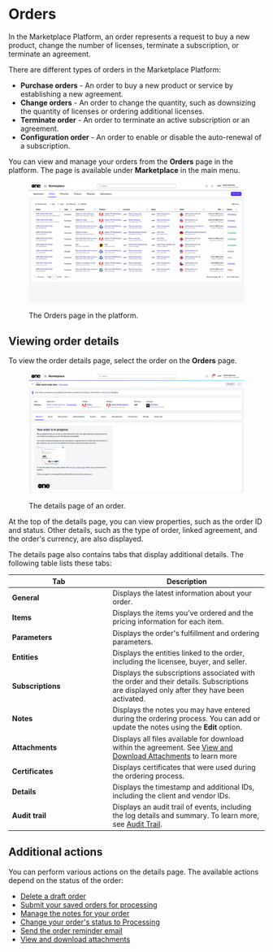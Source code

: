 # Orders

In the Marketplace Platform, an order represents a request to buy a new product, change the number of licenses, terminate a subscription, or terminate an agreement.&#x20;

There are different types of orders in the Marketplace Platform:

* **Purchase orders** - An order to buy a new product or service by establishing a new agreement.
* **Change orders** - An order to change the quantity, such as downsizing the quantity of licenses or ordering additional licenses.
* **Terminate order** - An order to terminate an active subscription or an agreement.&#x20;
* **Configuration order** - An order to enable or disable the auto-renewal of a subscription.

You can view and manage your orders from the **Orders** page in the platform. The page is available under **Marketplace** in the main menu.

<div data-with-frame="true"><figure><img src="../../../.gitbook/assets/orders_page.png" alt=""><figcaption><p>The Orders page in the platform.</p></figcaption></figure></div>

## Viewing order details <a href="#order-details" id="order-details"></a>

To view the order details page, select the order on the **Orders** page.

<div data-with-frame="true"><figure><img src="../../../.gitbook/assets/order_details_page.png" alt=""><figcaption><p>The details page of an order. </p></figcaption></figure></div>

At the top of the details page, you can view properties, such as the order ID and status. Other details, such as the type of order, linked agreement, and the order's currency, are also displayed.

The details page also contains tabs that display additional details. The following table lists these tabs:

<table><thead><tr><th width="184">Tab</th><th>Description</th></tr></thead><tbody><tr><td><strong>General</strong></td><td>Displays the latest information about your order.</td></tr><tr><td><strong>Items</strong> </td><td>Displays the items you've ordered and the pricing information for each item.</td></tr><tr><td><strong>Parameters</strong></td><td>Displays the order's fulfillment and ordering parameters.</td></tr><tr><td><strong>Entities</strong> </td><td>Displays the entities linked to the order, including the licensee, buyer, and seller.</td></tr><tr><td><strong>Subscriptions</strong></td><td>Displays the subscriptions associated with the order and their details. Subscriptions are displayed only after they have been activated.</td></tr><tr><td><strong>Notes</strong> </td><td>Displays the notes you may have entered during the ordering process.  You can add or update the notes using the <strong>Edit</strong> option.</td></tr><tr><td><strong>Attachments</strong> </td><td>Displays all files available for download within the agreement. See <a href="../agreements/view-and-download-attachments.md">View and Download Attachments</a> to learn more</td></tr><tr><td><strong>Certificates</strong> </td><td>Displays certificates that were used during the ordering process.</td></tr><tr><td><strong>Details</strong></td><td>Displays the timestamp and additional IDs, including the client and vendor IDs.</td></tr><tr><td><strong>Audit trail</strong></td><td>Displays an audit trail of events, including the log details and summary. To learn more, see <a href="../../settings/audit-trail.md">Audit Trail</a>. </td></tr></tbody></table>

## Additional actions

You can perform various actions on the details page. The available actions depend on the status of the order:

* [Delete a draft order](delete-draft-orders.md)
* [Submit your saved orders for processing](submit-draft-orders.md)
* [Manage the notes for your order](manage-order-notes.md)
* [Change your order's status to Processing](set-an-order-to-processing.md)
* [Send the order reminder email](send-order-reminder-email.md)
* [View and download attachments](../agreements/view-and-download-attachments.md)
